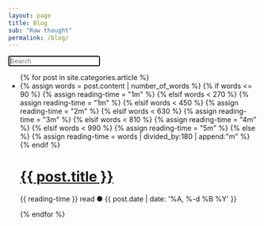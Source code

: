 ```yaml
---
layout: page
title: Blog
sub: "Raw thought"
permalink: /blog/
---
```


<div class="home">
<div id="users">
<input class="search" placeholder="Search" autofocus/>
<ul class="post-list list">
{% for post in site.categories.article %}
<li>
{% assign words = post.content | number_of_words %}
{% if words <= 90 %}
{% assign reading-time = "1m" %}
{% elsif words < 270 %}
{% assign reading-time = "1m" %}
{% elsif words < 450 %}
{% assign reading-time = "2m" %}
{% elsif words < 630 %}
{% assign reading-time = "3m" %}
{% elsif words < 810 %}
{% assign reading-time = "4m" %}
{% elsif words < 990 %}
{% assign reading-time = "5m" %}
{% else %}
{% assign reading-time = words | divided_by:180 | append:"m" %}
{% endif %}
<h1><a class="post-link" href="{{ post.url | prepend: site.baseurl }}">{{ post.title }}</a></h1>
<p class="post-meta">{{ reading-time }} read ● {{ post.date | date: '%A, %-d %B %Y' }}</p>

</li>
{% endfor %}
</ul>

</div>
